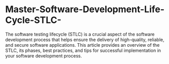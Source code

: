 # Master-Software-Development-Life-Cycle-STLC-
The software testing lifecycle (STLC) is a crucial aspect of the  software development process that helps ensure the delivery of high-quality, reliable, and secure software applications. This article provides an overview of the STLC, its phases, best practices, and tips for successful implementation in your software development process.
